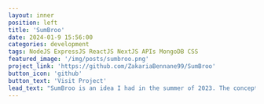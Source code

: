 ```yaml
---
layout: inner
position: left
title: 'SumBroo'
date: 2024-01-9 15:56:00
categories: development
tags: NodeJS ExpressJS ReactJS NextJS APIs MongoDB CSS
featured_image: '/img/posts/sumbroo.png'
project_link: 'https://github.com/ZakariaBennane99/SumBroo'
button_icon: 'github'
button_text: 'Visit Project'
lead_text: "SumBroo is an idea I had in the summer of 2023. The concept? Applying the idea of blog posting to social media, but on a larger scale. I couldn't move forward with this project as I reached out to hundreds of social media creators (mainly Pinteresters) and most couldn't see the value of the platform, so I had to shut it down (but you still can access the site)."
---
```

